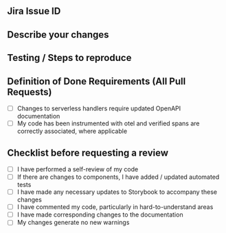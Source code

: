 ## Jira Issue ID

[](https://tripleten-apiary.atlassian.net/browse/)

<!-- Instructions: Add the Jira issue number between the brackets above -->
<!-- Example: [NES-1234](https://tripleten-apiary.atlassian.net/browse/NES-1234) -->

## Describe your changes

## Testing / Steps to reproduce

## Definition of Done Requirements (All Pull Requests)

- [ ] Changes to serverless handlers require updated OpenAPI documentation
- [ ] My code has been instrumented with otel and verified spans are correctly associated, where applicable

## Checklist before requesting a review

- [ ] I have performed a self-review of my code
- [ ] If there are changes to components, I have added / updated automated tests
- [ ] I have made any necessary updates to Storybook to accompany these changes
- [ ] I have commented my code, particularly in hard-to-understand areas
- [ ] I have made corresponding changes to the documentation
- [ ] My changes generate no new warnings

